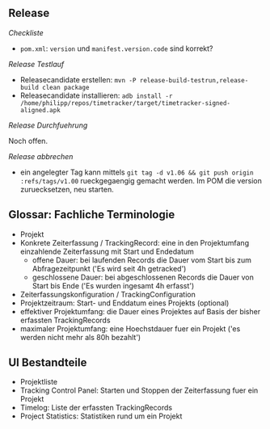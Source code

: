 Release
-------

_Checkliste_

* `pom.xml`: `version` und `manifest.version.code` sind korrekt?

_Release Testlauf_

* Releasecandidate erstellen: `mvn -P release-build-testrun,release-build clean package`
* Releasecandidate installieren: `adb install -r /home/philipp/repos/timetracker/target/timetracker-signed-aligned.apk`

_Release Durchfuehrung_

Noch offen.

_Release abbrechen_

* ein angelegter Tag kann mittels `git tag -d v1.06 && git push origin :refs/tags/v1.00` rueckgegaengig gemacht werden. Im POM die version zuruecksetzen, neu starten.

Glossar: Fachliche Terminologie
-------------------------------

* Projekt
* Konkrete Zeiterfassung / TrackingRecord: eine in den Projektumfang einzahlende Zeiterfassung mit Start und Endedatum
    * offene Dauer: bei laufenden Records die Dauer vom Start bis zum Abfragezeitpunkt ('Es wird seit 4h getracked')
    * geschlossene Dauer: bei abgeschlossenen Records die Dauer von Start bis Ende ('Es wurden ingesamt 4h erfasst')
* Zeiterfassungskonfiguration / TrackingConfiguration
* Projektzeitraum: Start- und Enddatum eines Projekts (optional) 
* effektiver Projektumfang: die Dauer eines Projektes auf Basis der bisher erfassten TrackingRecords
* maximaler Projektumfang: eine Hoechstdauer fuer ein Projekt ('es werden nicht mehr als 80h bezahlt')

UI Bestandteile
---------------

* Projektliste
* Tracking Control Panel: Starten und Stoppen der Zeiterfassung fuer ein Projekt
* Timelog: Liste der erfassten TrackingRecords
* Project Statistics: Statistiken rund um ein Projekt